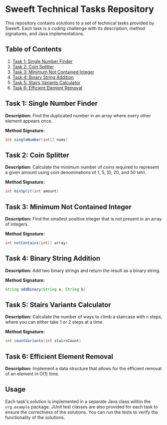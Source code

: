 # Sweeft Technical Tasks Repository

This repository contains solutions to a set of technical tasks provided by Sweeft. Each task is a coding challenge with
its description, method signatures, and Java implementations.

## Table of Contents

1. [Task 1: Single Number Finder](#task-1-single-number-finder)
2. [Task 2: Coin Splitter](#task-2-coin-splitter)
3. [Task 3: Minimum Not Contained Integer](#task-3-minimum-not-contained-integer)
4. [Task 4: Binary String Addition](#task-4-binary-string-addition)
5. [Task 5: Stairs Variants Calculator](#task-5-stairs-variants-calculator)
6. [Task 6: Efficient Element Removal](#task-6-efficient-element-removal)

## Task 1: Single Number Finder

**Description:** Find the duplicated number in an array where every other element appears once.

**Method Signature:**

```java
int singleNumber(int[] nums)
```

## Task 2: Coin Splitter

**Description:** Calculate the minimum number of coins required to represent a given amount using coin denominations of
1, 5, 10, 20, and 50 tetri.

**Method Signature:**

```java
int minSplit(int amount)
```

## Task 3: Minimum Not Contained Integer

**Description:** Find the smallest positive integer that is not present in an array of integers.

**Method Signature:**

```java
int notContains(int[] array)
```

## Task 4: Binary String Addition

**Description:** Add two binary strings and return the result as a binary string.

**Method Signature:**

```java
String addBinary(String a, String b)
```

## Task 5: Stairs Variants Calculator

**Description:** Calculate the number of ways to climb a staircase with `n` steps, where you can either take 1 or 2
steps at a time.

**Method Signature:**

```java
int countVariants(int stairsCount)
```

## Task 6: Efficient Element Removal

**Description:** Implement a data structure that allows for the efficient removal of an element in O(1) time.

## Usage

Each task's solution is implemented in a separate Java class within the `org.example` package. JUnit test classes are
also provided for each task to ensure the correctness of the solutions. You can run the tests to verify the
functionality of the solutions.
